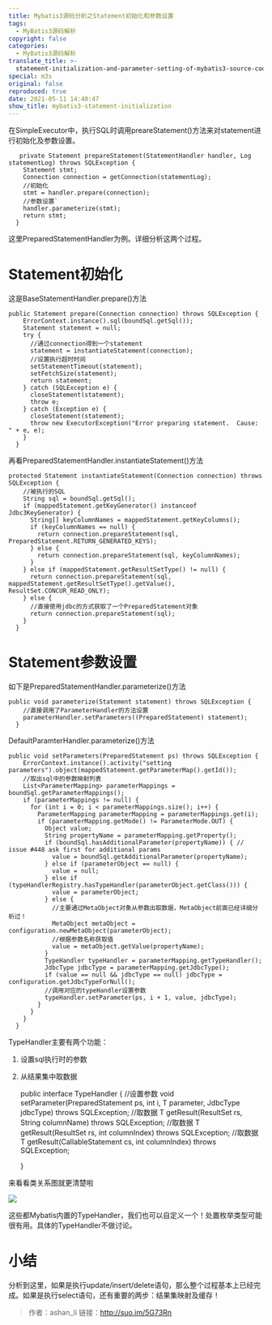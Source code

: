 ```yaml
---
title: Mybatis3源码分析之Statement初始化和参数设置
tags:
  - MyBatis3源码解析
copyright: false
categories:
  - MyBatis3源码解析
translate_title: >-
  statement-initialization-and-parameter-setting-of-mybatis3-source-code-analysis
special: m3s
original: false
reproduced: true
date: 2021-05-11 14:40:47
show_title: mybatis3-statement-initialization
---
```


在SimpleExecutor中，执行SQL时调用preareStatement()方法来对statement进行初始化及参数设置。

       private Statement prepareStatement(StatementHandler handler, Log statementLog) throws SQLException {
        Statement stmt;
        Connection connection = getConnection(statementLog);
        //初始化
        stmt = handler.prepare(connection);
        //参数设置`
        handler.parameterize(stmt);
        return stmt;
      }

这里PreparedStatementHandler为例。详细分析这两个过程。

Statement初始化
============

这是BaseStatementHandler.prepare()方法

    public Statement prepare(Connection connection) throws SQLException {
        ErrorContext.instance().sql(boundSql.getSql());
        Statement statement = null;
        try {
          //通过connection得到一个statement
          statement = instantiateStatement(connection);
          //设置执行超时时间
          setStatementTimeout(statement);
          setFetchSize(statement);
          return statement;
        } catch (SQLException e) {
          closeStatement(statement);
          throw e;
        } catch (Exception e) {
          closeStatement(statement);
          throw new ExecutorException("Error preparing statement.  Cause: " + e, e);
        }
      }

再看PreparedStatementHandler.instantiateStatement()方法

    protected Statement instantiateStatement(Connection connection) throws SQLException {
        //被执行的SQL
        String sql = boundSql.getSql();
        if (mappedStatement.getKeyGenerator() instanceof Jdbc3KeyGenerator) {
          String[] keyColumnNames = mappedStatement.getKeyColumns();
          if (keyColumnNames == null) {
            return connection.prepareStatement(sql, PreparedStatement.RETURN_GENERATED_KEYS);
          } else {
            return connection.prepareStatement(sql, keyColumnNames);
          }
        } else if (mappedStatement.getResultSetType() != null) {
          return connection.prepareStatement(sql, mappedStatement.getResultSetType().getValue(), ResultSet.CONCUR_READ_ONLY);
        } else {
          //直接使用jdbc的方式获取了一个PreparedStatement对象
          return connection.prepareStatement(sql);
        }
      }

  

Statement参数设置
=============

如下是PreparedStatementHandler.parameterize()方法

    public void parameterize(Statement statement) throws SQLException {
        //直接调用了ParameterHandler的方法设置
        parameterHandler.setParameters((PreparedStatement) statement);
      }

DefaultParamterHandler.parameterize()方法

    public void setParameters(PreparedStatement ps) throws SQLException {
        ErrorContext.instance().activity("setting parameters").object(mappedStatement.getParameterMap().getId());
        //取出sql中的参数映射列表
        List<ParameterMapping> parameterMappings = boundSql.getParameterMappings();
        if (parameterMappings != null) {
          for (int i = 0; i < parameterMappings.size(); i++) {
            ParameterMapping parameterMapping = parameterMappings.get(i);
            if (parameterMapping.getMode() != ParameterMode.OUT) {
              Object value;
              String propertyName = parameterMapping.getProperty();
              if (boundSql.hasAdditionalParameter(propertyName)) { // issue #448 ask first for additional params
                value = boundSql.getAdditionalParameter(propertyName);
              } else if (parameterObject == null) {
                value = null;
              } else if (typeHandlerRegistry.hasTypeHandler(parameterObject.getClass())) {
                value = parameterObject;
              } else {
                //主要通过MetaObject对象从参数出取数据，MetaObject前面已经详细分析过！
                MetaObject metaObject = configuration.newMetaObject(parameterObject);
                //根据参数名称获取值
                value = metaObject.getValue(propertyName);
              }
              TypeHandler typeHandler = parameterMapping.getTypeHandler();
              JdbcType jdbcType = parameterMapping.getJdbcType();
              if (value == null && jdbcType == null) jdbcType = configuration.getJdbcTypeForNull();
              //调用对应的typeHandler设置参数
              typeHandler.setParameter(ps, i + 1, value, jdbcType);
            }
          }
        }
      }

TypeHandler主要有两个功能：

1.  设置sql执行时的参数
2.  从结果集中取数据

    public interface TypeHandler<T> {
      //设置参数
      void setParameter(PreparedStatement ps, int i, T parameter, JdbcType jdbcType) throws SQLException;
      //取数据
      T getResult(ResultSet rs, String columnName) throws SQLException;
      //取数据
      T getResult(ResultSet rs, int columnIndex) throws SQLException;
      //取数据
      T getResult(CallableStatement cs, int columnIndex) throws SQLException;
    
    }

来看看类关系图就更清楚啦

![](https://img-blog.csdn.net/20151222132641666)

这些都Mybatis内置的TypeHandler，我们也可以自定义一个！处置枚举类型可能很有用。具体的TypeHandler不做讨论。

小结
==

分析到这里，如果是执行update/insert/delete语句，那么整个过程基本上已经完成。如果是执行select语句，还有重要的两步：结果集映射及缓存！

> 作者：ashan_li
> 链接：http://suo.im/5G73Rn
